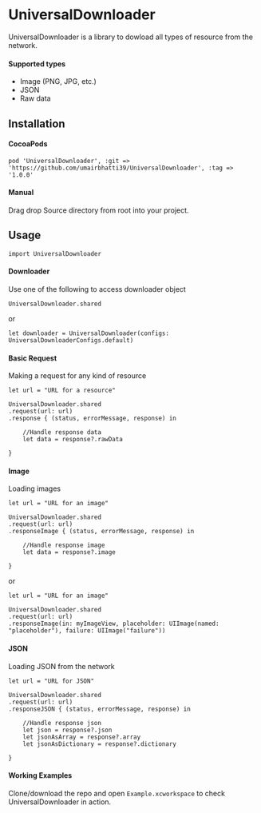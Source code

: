 # UniversalDownloader
UniversalDownloader is a library to dowload all types of resource from the network. 

#### Supported types
- Image (PNG, JPG, etc.)
- JSON
- Raw data

## Installation
#### CocoaPods
```
pod 'UniversalDownloader', :git => 'https://github.com/umairbhatti39/UniversalDownloader', :tag => '1.0.0'
```
#### Manual
Drag drop Source directory from root into your project.

## Usage
```
import UniversalDownloader
```
#### Downloader
Use one of the following to access downloader object 
```
UniversalDownloader.shared
``` 
or 
```
let downloader = UniversalDownloader(configs: UniversalDownloaderConfigs.default)
```

#### Basic Request
Making a request for any kind of resource
```
let url = "URL for a resource"

UniversalDownloader.shared
.request(url: url)
.response { (status, errorMessage, response) in
        
    //Handle response data
    let data = response?.rawData
        
}
```

#### Image
Loading images
```
let url = "URL for an image"

UniversalDownloader.shared
.request(url: url)
.responseImage { (status, errorMessage, response) in
    
    //Handle response image
    let data = response?.image
    
}
```
or
```
let url = "URL for an image"

UniversalDownloader.shared
.request(url: url)
.responseImage(in: myImageView, placeholder: UIImage(named: "placeholder"), failure: UIImage("failure"))
```

#### JSON
Loading JSON from the network
```
let url = "URL for JSON"

UniversalDownloader.shared
.request(url: url)
.responseJSON { (status, errorMessage, response) in
    
    //Handle response json
    let json = response?.json
    let jsonAsArray = response?.array
    let jsonAsDictionary = response?.dictionary
    
}
```

#### Working Examples
Clone/download the repo and open `Example.xcworkspace` to check UniversalDownloader in action. 


